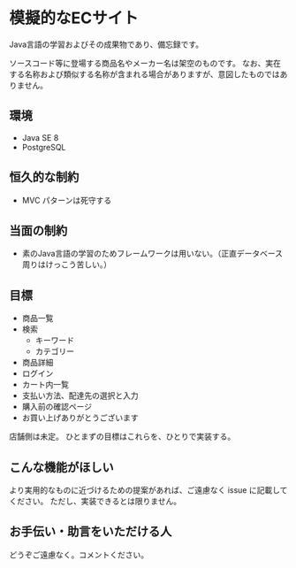 # 模擬的なECサイト
Java言語の学習およびその成果物であり、備忘録です。

ソースコード等に登場する商品名やメーカー名は架空のものです。
なお、実在する名称および類似する名称が含まれる場合がありますが、意図したものではありません。

## 環境
- Java SE 8
- PostgreSQL

## 恒久的な制約
- MVC パターンは死守する

## 当面の制約
- 素のJava言語の学習のためフレームワークは用いない。（正直データベース周りはけっこう苦しい。）

## 目標
- 商品一覧
- 検索
  - キーワード
  - カテゴリー
- 商品詳細
- ログイン
- カート内一覧
- 支払い方法、配達先の選択と入力
- 購入前の確認ページ
- お買い上げありがとうございます

店舗側は未定。
ひとまずの目標はこれらを、ひとりで実装する。

## こんな機能がほしい
より実用的なものに近づけるための提案があれば、ご遠慮なく issue に記載してください。
ただし、実装できるとは限りません。

## お手伝い・助言をいただける人
どうぞご遠慮なく。コメントください。
